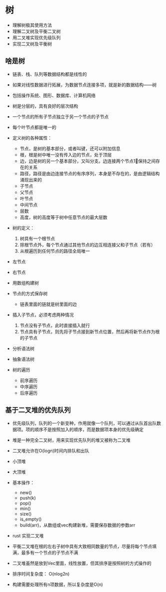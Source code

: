 # 树

- 理解树极其使用方法
- 理解二叉树及平衡二叉树
- 用二叉堆实现优先级队列
- 实现二叉树及平衡树

## 啥是树

- 链表、栈、队列等数据结构都是线性的

- 如果对线性数据进行拓展，为数据节点连接多项，就是新的数据结构——树

- 包括操作系统、图形、数据库、计算机网络

- 树是分层的，具有良好的层次结构

- 一个节点的所有子节点独立于另一个节点的子节点

- 每个叶节点都是唯一的

- 定义树的各种属性：
  - 节点，是树的基本部分，或者叫键，还可以附加信息
  - 根，根是树中唯一没有传入边的节点，处于顶层
  - 边，边是树的另一个基本部分，又叫分支。边连接两个节点1⃣️保持之间存在的关系
  - 路径，路径是由边连接节点的有序序列，本身是不存在的，是由逻辑结构涌现出来的
  - 子节点
  - 父节点
  - 叶节点
  - 中间节点
  - 层数
  - 高度，树的高度等于树中任意节点的最大层数

- 树的定义：
  1. 树具有一个根节点
  2. 除根节点外，每个节点通过其他节点的边互相连接父和子节点（若有）
  3. 从根遍历到任何节点的路径全局唯一

- 左节点
- 右节点

- 用数组构建树

- 节点的方式保存树
  - 链表里面的链就是树里面的边

- 插入子节点，必须考虑两种情况
  1. 节点没有子节点，此时直接插入就行
  2. 节点具有子节点，则先将子节点接到新节点位置，然后再将新节点作为根的子节点

- 分析语法树

- 抽象语法树

- 树的遍历
  - 前序遍历
  - 中序遍历
  - 后序遍历

## 基于二叉堆的优先队列

- 优先级队列，队列的一个新变种，作用就像一个队列，可以通过从队首出队数据项。项的顺序不是按照加入的顺序，而是数据项本身的优先级确定

- 堆是一种完全二叉树，用来实现优先队列的堆又被称为二叉堆

- 二叉堆允许在O(logn)时间内排队和出队

- 小顶堆

- 大顶堆

- 基本操作：
  - new()
  - push(k)
  - pop()
  - min()
  - size()
  - is_empty()
  - build(arr)，从数组或vec构建新堆，需要保存数据的参数arr

- rust 实现二叉堆

- 平衡二叉堆在根的左右子树中具有大致相同数量的节点，尽量将每个节点填满，最多有一个节点的子节点不满

- 二叉堆虽然是放到Vec里面，线性放置，但其排序是按照树的方式操作的

- 排序时间复杂度： O(nlog2n)

- 构建需要处理所有n项数据，所以复杂度是O(n)
